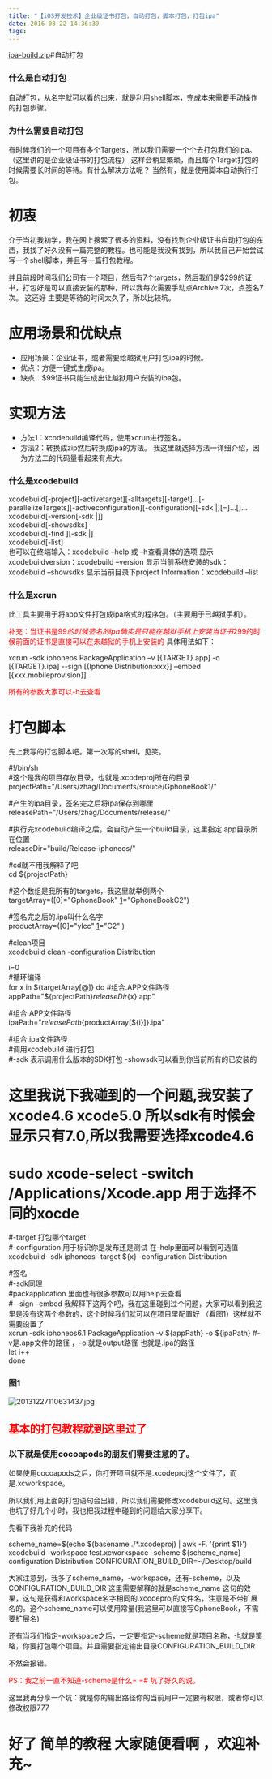 ```yaml
---
title: "【iOS开发技术】企业级证书打包，自动打包，脚本打包，打包ipa"
date: 2016-08-22 14:36:39
tags:
---
```

[ipa-build.zip][1]#自动打包
### 什么是自动打包
自动打包，从名字就可以看的出来，就是利用shell脚本，完成本来需要手动操作的打包步骤。

### 为什么需要自动打包
有时候我们的一个项目有多个Targets，所以我们需要一个个去打包我们的ipa。（这里讲的是企业级证书的打包流程）
这样会稍显繁琐，而且每个Target打包的时候需要长时间的等待。有什么解决方法呢？
当然有，就是使用脚本自动执行打包。
<!--more-->


# 初衷
介于当初我初学，我在网上搜索了很多的资料，没有找到企业级证书自动打包的东西，我找了好久没有一篇完整的教程。也可能是我没有找到，所以我自己开始尝试写一个shell脚本，并且写一篇打包教程。

并且前段时间我们公司有一个项目，然后有7个targets，然后我们是$299的证书，打包好是可以直接安装的那种，所以我每次需要手动点Archive 7次，点签名7次。
这还好 主要是等待的时间太久了，所以比较坑。

# 应用场景和优缺点

* 应用场景：企业证书，或者需要给越狱用户打包ipa的时候。
* 优点：方便一键式生成ipa。
* 缺点：$99证书只能生成出让越狱用户安装的ipa包。

# 实现方法
* 方法1：xcodebuild编译代码，使用xcrun进行签名。
* 方法2：转换成zip然后转换成ipa的方法。
我这里就选择方法一详细介绍，因为方法二的代码量看起来有点大。

### 什么是xcodebuild

xcodebuild[-project][-activetarget][-alltargets][-target]...[-parallelizeTargets][-activeconfiguration][-configuration][-sdk |][=]...[]...    
xcodebuild[-version[-sdk |]]    
xcodebuild[-showsdks]    
xcodebuild[-find ][-sdk |]    
xcodebuild[-list]  
也可以在终端输入：xcodebuild –help 或 –h查看具体的选项
显示xcodebuildversion：xcodebuild –version
显示当前系统安装的sdk：xcodebuild –showsdks
显示当前目录下project Information：xcodebuild –list

### 什么是xcrun
此工具主要用于将app文件打包成ipa格式的程序包。（主要用于已越狱手机）。

<span style="color:#f00">补充：当证书是$99的时候签名的ipa确实是只能在越狱手机上安装 当证书$299的时候前面的证书是直接可以在未越狱的手机上安装的</span>
具体用法如下：

xcrun -sdk iphoneos PackageApplication –v [{TARGET}.app] -o [{TARGET}.ipa] --sign [{Iphone Distribution:xxx}] –embed [{xxx.mobileprovision}]    

<span style="color:#f00">所有的参数大家可以-h去查看</span>

# 打包脚本
先上我写的打包脚本吧。第一次写的shell，见笑。

#!/bin/sh  
#这个是我的项目存放目录，也就是.xcodeproj所在的目录  
projectPath="/Users/zhag/Documents/srouce/GphoneBook1/"    

#产生的ipa目录，签名完之后将ipa保存到哪里  
releasePath="/Users/zhag/Documents/release/"       

#执行完xcodebuild编译之后，会自动产生一个build目录，这里指定.app目录所在位置          
releaseDir="build/Release-iphoneos/"              

#cd就不用我解释了吧            
cd ${projectPath}                                     

#这个数组是我所有的targets，我这里就举例两个       
targetArray=([0]="GphoneBook" [1]="GphoneBookC2")           

#签名完之后的.ipa叫什么名字  
productArray=([0]="ylcc" [1]="C2" )   

#clean项目   
xcodebuild clean -configuration Distribution                

i=0  
#循环编译  
for x in ${targetArray[@]}                                  
do  
#组合.APP文件路径  
appPath="${projectPath}${releaseDir}${x}.app"  

#组合.APP文件路径  
ipaPath="${releasePath}${productArray[${i}]}.ipa"  

#组合.ipa文件路径  
#调用xcodebuild 进行打包  
#-sdk 表示调用什么版本的SDK打包  -showsdk可以看到你当前所有的已安装的  
# 这里我说下我碰到的一个问题,我安装了xcode4.6 xcode5.0 所以sdk有时候会显示只有7.0,所以我需要选择xcode4.6  
# sudo xcode-select -switch /Applications/Xcode.app  用于选择不同的xocde  
#-target 打包哪个target  
#-configuration  用于标识你是发布还是测试 在-help里面可以看到可选值  
xcodebuild -sdk iphoneos -target ${x} -configuration Distribution  

#签名  
#-sdk同理  
#packapplication 里面也有很多参数可以用help去查看  
#--sign –embed 我解释下这两个吧，我在这里碰到过个问题，大家可以看到我这里是没有这两个参数的，这个时候我们就可以在项目里配置好 （看图1）这样就不需要设置了  
xcrun -sdk iphoneos6.1 PackageApplication  -v ${appPath} -o ${ipaPath}  #-v是.app文件的路径  ，-o 就是output路径 也就是.ipa的路径  
let i++  
done  
### 图1
![20131227110631437.jpg][2]
## <span style="color:red">基本的打包教程就到这里过了</span>
### 以下就是使用cocoapods的朋友们需要注意的了。

如果使用cocoapods之后，你打开项目就不是.xcodeproj这个文件了，而是.xcworkspace。

所以我们用上面的打包语句会出错，所以我们需要修改xcodebuild这句。这里我也坑了好几个小时，我也把我过程中碰到的问题给大家分享下。

先看下我补充的代码

scheme_name=$(echo $(basename ./*.xcodeproj) | awk -F. '{print $1}')  
xcodebuild -workspace test.xcworkspace -scheme ${scheme_name}  -configuration Distribution CONFIGURATION_BUILD_DIR=~/Desktop/build

大家注意到，我多了scheme_name，-workspace，还有-scheme，以及CONFIGURATION_BUILD_DIR
这里需要解释的就是scheme_name 这句的效果，这句是获得和workspace名字相同的.xcodeproj的文件名，注意是不带扩展名的。这个scheme_name可以使用常量(我这里可以直接写GphoneBook，不需要扩展名)


还有当我们指定-workspace之后，一定要指定-scheme就是项目名称，也就是策略，你要打包哪个项目。并且需要指定输出目录CONFIGURATION_BUILD_DIR

不然会报错。

<span style="color:red">PS：我之前一直不知道-scheme是什么= =# 坑了好久的说。</span>

这里我再分享一个坑：就是你的输出路径你的当前用户一定要有权限，或者你可以修改权限777

# 好了 简单的教程 大家随便看啊 ，欢迎补充~


[1]: http://loxe.oss-cn-hangzhou.aliyuncs.com/usr/uploads/2014/08/3082668077.zip
[2]: http://loxe.oss-cn-hangzhou.aliyuncs.com/usr/uploads/2014/04/1570730688.jpg